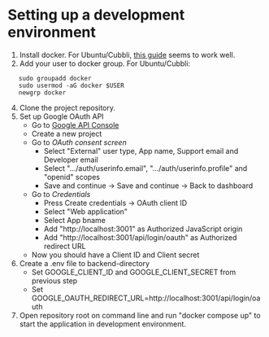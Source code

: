# Setting up a development environment
1. Install docker. For Ubuntu/Cubbli, [this guide](https://docs.docker.com/engine/install/ubuntu/#install-using-the-repository) seems to work well.
2. Add your user to docker group. For Ubuntu/Cubbli:
```
   sudo groupadd docker
   sudo usermod -aG docker $USER
   newgrp docker
```
4. Clone the project repository.
5. Set up Google OAuth API
    * Go to [Google API Console](https://console.cloud.google.com/apis/dashboard)
    * Create a new project
    * Go to *OAuth consent screen*
        * Select "External" user type, App name, Support email and Developer email
        * Select ".../auth/userinfo.email", ".../auth/userinfo.profile" and "openid" scopes
        * Save and continue -> Save and continue -> Back to dashboard
    * Go to *Credentials*
        * Press  Create credentials -> OAuth client ID
        * Select "Web application"
        * Select App bname
        * Add "http://localhost:3001" as Authorized JavaScript origin
        * Add "http://localhost:3001/api/login/oauth" as Authorized redirect URL
    * Now you should have a Client ID and Client secret
6. Create a .env file to backend-directory
    * Set GOOGLE_CLIENT_ID and GOOGLE_CLIENT_SECRET from previous step
    * Set GOOGLE_OAUTH_REDIRECT_URL=http://localhost:3001/api/login/oauth
7. Open repository root on command line and run "docker compose up" to start the application in development environment.
